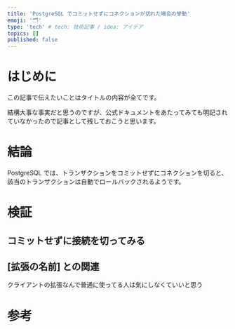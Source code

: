 ```yaml
---
title: 'PostgreSQL でコミットせずにコネクションが切れた場合の挙動'
emoji: '🗂'
type: 'tech' # tech: 技術記事 / idea: アイデア
topics: []
published: false
---
```


# はじめに

この記事で伝えたいことはタイトルの内容が全てです。

結構大事な事実だと思うのですが、公式ドキュメントをあたってみても明記されていなかったので記事として残しておこうと思います。

# 結論

PostgreSQL では、トランザクションをコミットせずにコネクションを切ると、該当のトランザクションは自動でロールバックされるようです。

# 検証

## コミットせずに接続を切ってみる

## [拡張の名前] との関連

クライアントの拡張なんで普通に使ってる人は気にしなくていいと思う


# 参考
